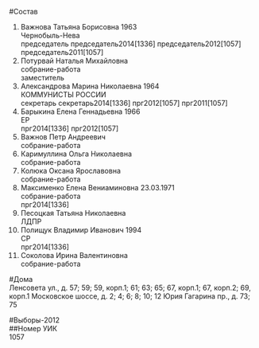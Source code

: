 #Состав  
1. Важнова Татьяна Борисовна 1963  
    Чернобыль-Нева  
    председатель председатель2014[1336] председатель2012[1057] председатель2011[1057]  
2. Потурвай Наталья Михайловна  
    собрание-работа  
    заместитель  
3. Александрова Марина Николаевна 1964  
    КОММУНИСТЫ РОССИИ  
    секретарь секретарь2014[1336] прг2012[1057] прг2011[1057]  
4. Барыкина Елена Геннадьевна 1966  
    ЕР  
    прг2014[1336] прг2012[1057]  
5. Важнов Петр Андреевич  
    собрание-работа  
6. Каримуллина Ольга Николаевна  
    собрание-работа  
7. Колюка Оксана Ярославовна  
    собрание-работа  
8. Максименко Елена Вениаминовна 23.03.1971  
    собрание-работа  
    прг2014[1336]  
9. Песоцкая Татьяна Николаевна  
    ЛДПР  
10. Полищук Владимир Иванович 1994  
    СР  
    прг2014[1336]  
11. Соколова Ирина Валентиновна  
    собрание-работа  
  
#Дома  
Ленсовета ул., д. 57; 59; 59, корп.1; 61; 63; 65; 67, корп.1; 67, корп.2; 69, корп.1 Московское шоссе, д. 2; 4; 6; 8; 10; 12 Юрия Гагарина пр., д. 73; 75  
  
#Выборы-2012  
##Номер УИК  
1057  
